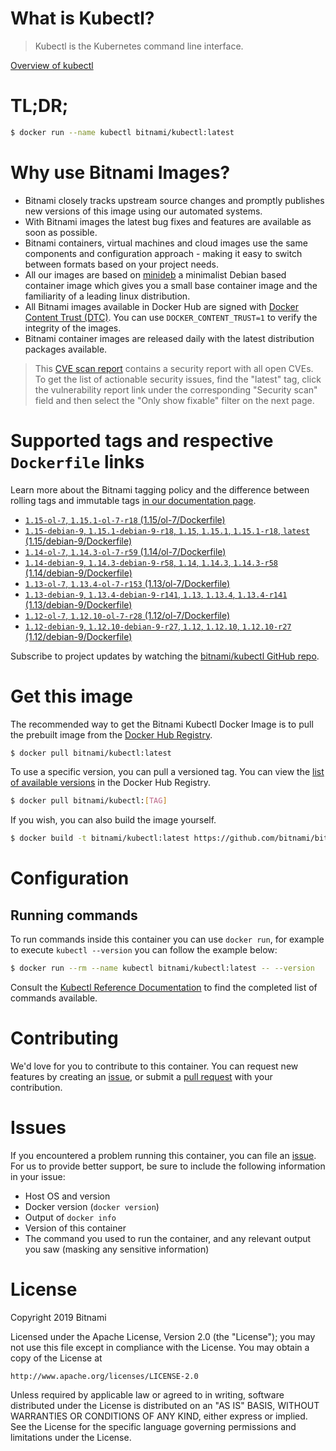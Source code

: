 
# What is Kubectl?

> Kubectl is the Kubernetes command line interface.

[Overview of kubectl](https://kubernetes.io/docs/reference/kubectl/overview/)

# TL;DR;

```bash
$ docker run --name kubectl bitnami/kubectl:latest
```

# Why use Bitnami Images?

* Bitnami closely tracks upstream source changes and promptly publishes new versions of this image using our automated systems.
* With Bitnami images the latest bug fixes and features are available as soon as possible.
* Bitnami containers, virtual machines and cloud images use the same components and configuration approach - making it easy to switch between formats based on your project needs.
* All our images are based on [minideb](https://github.com/bitnami/minideb) a minimalist Debian based container image which gives you a small base container image and the familiarity of a leading linux distribution.
* All Bitnami images available in Docker Hub are signed with [Docker Content Trust (DTC)](https://docs.docker.com/engine/security/trust/content_trust/). You can use `DOCKER_CONTENT_TRUST=1` to verify the integrity of the images.
* Bitnami container images are released daily with the latest distribution packages available.


> This [CVE scan report](https://quay.io/repository/bitnami/kubectl?tab=tags) contains a security report with all open CVEs. To get the list of actionable security issues, find the "latest" tag, click the vulnerability report link under the corresponding "Security scan" field and then select the "Only show fixable" filter on the next page.

# Supported tags and respective `Dockerfile` links

Learn more about the Bitnami tagging policy and the difference between rolling tags and immutable tags [in our documentation page](https://docs.bitnami.com/containers/how-to/understand-rolling-tags-containers/).


* [`1.15-ol-7`, `1.15.1-ol-7-r18` (1.15/ol-7/Dockerfile)](https://github.com/bitnami/bitnami-docker-kubectl/blob/1.15.1-ol-7-r18/1.15/ol-7/Dockerfile)
* [`1.15-debian-9`, `1.15.1-debian-9-r18`, `1.15`, `1.15.1`, `1.15.1-r18`, `latest` (1.15/debian-9/Dockerfile)](https://github.com/bitnami/bitnami-docker-kubectl/blob/1.15.1-debian-9-r18/1.15/debian-9/Dockerfile)
* [`1.14-ol-7`, `1.14.3-ol-7-r59` (1.14/ol-7/Dockerfile)](https://github.com/bitnami/bitnami-docker-kubectl/blob/1.14.3-ol-7-r59/1.14/ol-7/Dockerfile)
* [`1.14-debian-9`, `1.14.3-debian-9-r58`, `1.14`, `1.14.3`, `1.14.3-r58` (1.14/debian-9/Dockerfile)](https://github.com/bitnami/bitnami-docker-kubectl/blob/1.14.3-debian-9-r58/1.14/debian-9/Dockerfile)
* [`1.13-ol-7`, `1.13.4-ol-7-r153` (1.13/ol-7/Dockerfile)](https://github.com/bitnami/bitnami-docker-kubectl/blob/1.13.4-ol-7-r153/1.13/ol-7/Dockerfile)
* [`1.13-debian-9`, `1.13.4-debian-9-r141`, `1.13`, `1.13.4`, `1.13.4-r141` (1.13/debian-9/Dockerfile)](https://github.com/bitnami/bitnami-docker-kubectl/blob/1.13.4-debian-9-r141/1.13/debian-9/Dockerfile)
* [`1.12-ol-7`, `1.12.10-ol-7-r28` (1.12/ol-7/Dockerfile)](https://github.com/bitnami/bitnami-docker-kubectl/blob/1.12.10-ol-7-r28/1.12/ol-7/Dockerfile)
* [`1.12-debian-9`, `1.12.10-debian-9-r27`, `1.12`, `1.12.10`, `1.12.10-r27` (1.12/debian-9/Dockerfile)](https://github.com/bitnami/bitnami-docker-kubectl/blob/1.12.10-debian-9-r27/1.12/debian-9/Dockerfile)

Subscribe to project updates by watching the [bitnami/kubectl GitHub repo](https://github.com/bitnami/bitnami-docker-kubectl).

# Get this image

The recommended way to get the Bitnami Kubectl Docker Image is to pull the prebuilt image from the [Docker Hub Registry](https://hub.docker.com/r/bitnami/kubectl).

```bash
$ docker pull bitnami/kubectl:latest
```

To use a specific version, you can pull a versioned tag. You can view the [list of available versions](https://hub.docker.com/r/bitnami/kubectl/tags/) in the Docker Hub Registry.

```bash
$ docker pull bitnami/kubectl:[TAG]
```

If you wish, you can also build the image yourself.

```bash
$ docker build -t bitnami/kubectl:latest https://github.com/bitnami/bitnami-docker-kubectl.git
```

# Configuration

## Running commands

To run commands inside this container you can use `docker run`, for example to execute `kubectl --version` you can follow the example below:

```bash
$ docker run --rm --name kubectl bitnami/kubectl:latest -- --version
```

Consult the [Kubectl Reference Documentation](https://kubernetes.io/docs/reference/generated/kubectl/kubectl-commands) to find the completed list of commands available.

# Contributing

We'd love for you to contribute to this container. You can request new features by creating an [issue](https://github.com/bitnami/bitnami-docker-kubectl/issues), or submit a [pull request](https://github.com/bitnami/bitnami-docker-kubectl/pulls) with your contribution.

# Issues

If you encountered a problem running this container, you can file an [issue](https://github.com/bitnami/bitnami-docker-kubectl/issues). For us to provide better support, be sure to include the following information in your issue:

- Host OS and version
- Docker version (`docker version`)
- Output of `docker info`
- Version of this container
- The command you used to run the container, and any relevant output you saw (masking any sensitive information)

# License

Copyright 2019 Bitnami

Licensed under the Apache License, Version 2.0 (the "License");
you may not use this file except in compliance with the License.
You may obtain a copy of the License at

    http://www.apache.org/licenses/LICENSE-2.0

Unless required by applicable law or agreed to in writing, software
distributed under the License is distributed on an "AS IS" BASIS,
WITHOUT WARRANTIES OR CONDITIONS OF ANY KIND, either express or implied.
See the License for the specific language governing permissions and
limitations under the License.
